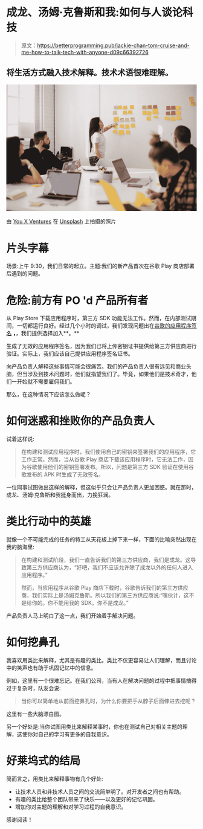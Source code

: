# 成龙、汤姆·克鲁斯和我:如何与人谈论科技

> 原文：<https://betterprogramming.pub/jackie-chan-tom-cruise-and-me-how-to-talk-tech-with-anyone-d09c66392726>

## 将生活方式融入技术解释。技术术语很难理解。

![](img/2ae3dcacfbe93546975a886f0380b6c6.png)

由 [You X Ventures](https://unsplash.com/@youxventures?utm_source=unsplash&utm_medium=referral&utm_content=creditCopyText) 在 [Unsplash](https://unsplash.com/collections/2386636/office-peeps?utm_source=unsplash&utm_medium=referral&utm_content=creditCopyText) 上拍摄的照片

# 片头字幕

场景:上午 9:30，我们日常的起立。主题:我们的新产品首次在谷歌 Play 商店部署后遇到的问题。

# 危险:前方有 PO 'd 产品所有者

从 Play Store 下载应用程序时，第三方 SDK 功能无法工作。然而，在内部测试期间，一切都运行良好。经过几个小时的调试，我们发现问题出在[谷歌的应用程序签名](https://developer.android.com/studio/publish/app-signing) **，**，我们提供选择加入**。**

生成了无效的应用程序签名，因为我们已将上传密钥证书提供给第三方供应商进行验证。实际上，我们应该自己提供应用程序签名证书。

向产品负责人解释这些事情可能会很痛苦。我们的产品负责人很有远见和商业头脑，但当涉及到技术问题时，他们就指望我们了。毕竟，如果他们是技术奇才，他们一开始就不需要雇佣我们。

那么，在这种情况下应该怎么做呢？

# 如何迷惑和挫败你的产品负责人

试着这样说:

> 在构建和测试应用程序时，我们使用自己的密钥来签署我们的应用程序，它工作正常。然而，当从谷歌 Play 商店下载该应用程序时，它无法工作，因为谷歌使用他们的密钥签署发布。所以，问题是第三方 SDK 验证在使用谷歌发布的 APK 时生成了无效签名。

一位同事试图做出这样的解释，但这似乎只会让产品负责人更加困惑。就在那时，成龙、汤姆·克鲁斯和我挺身而出，力挽狂澜。

# 类比行动中的英雄

就像一个不可能完成的任务的特工从天花板上掉下来一样，下面的比喻突然出现在我的脑海里:

> 在构建和测试阶段，我们一直告诉我们的第三方供应商，我们是成龙。这导致第三方供应商认为，“好吧，我们不应该允许除了成龙以外的任何人进入应用程序。”
> 
> 然而，当应用程序从谷歌 Play 商店下载时，谷歌告诉我们的第三方供应商，我们实际上是汤姆克鲁斯。所以我们的第三方供应商说:“嘿伙计，这不是给你的。你不能用我的 SDK。你不是成龙。”

产品负责人马上明白了这一点，我们开始着手解决问题。

# 如何挖鼻孔

我喜欢用类比来解释，尤其是有趣的类比。类比不仅更容易让人们理解，而且讨论中的笑声也有助于巩固记忆中的信息。

例如，这里有一个很难忘记。在我们公司，当有人在解决问题的过程中把事情搞得过于复杂时，队友会说:

> 当你可以简单地从前面挖鼻孔时，为什么你要把手从脖子后面伸进去挖呢？

这里有一些大脑漂白图。

另一个好处是:当你试图用类比来解释某事时，你也在测试自己对相关主题的理解，这使你对自己的学习有更多的自我意识。

# 好莱坞式的结局

简而言之，用类比来解释事物有几个好处:

*   让技术人员和非技术人员之间的交流简单明了。对开发者之间也有帮助。
*   有趣的类比给整个团队带来了快乐——以及更好的记忆巩固。
*   增加你对主题的理解和对学习过程的自我意识。

感谢阅读！